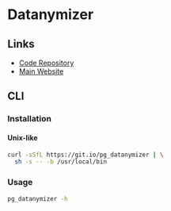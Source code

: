 # Datanymizer

## Links

- [Code Repository](https://github.com/datanymizer/datanymizer)
- [Main Website](https://datanymizer.github.io/docs/)

## CLI

### Installation

#### Unix-like

```sh
curl -sSfL https://git.io/pg_datanymizer | \
  sh -s -- -b /usr/local/bin
```

### Usage

```sh
pg_datanymizer -h
```
